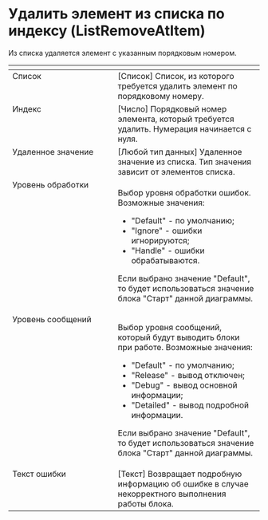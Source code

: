 # Удалить элемент из списка по индексу (ListRemoveAtItem)

Из списка удаляется элемент с указанным порядковым номером.

<table data-header-hidden><thead><tr><th width="231" valign="top"></th><th width="314" valign="top"></th></tr></thead><tbody><tr><td valign="top">Список</td><td valign="top">[Список] Список, из которого требуется удалить элемент по порядковому номеру.</td></tr><tr><td valign="top">Индекс</td><td valign="top">[Число] Порядковый номер элемента, который требуется удалить. Нумерация начинается с нуля.</td></tr><tr><td valign="top">Удаленное значение</td><td valign="top">[Любой тип данных] Удаленное значение из списка. Тип значения зависит от элементов списка.</td></tr><tr><td valign="top">Уровень обработки</td><td valign="top"><p>Выбор уровня обработки ошибок. Возможные значения: </p><ul><li>"Default" - по умолчанию; </li><li>"Ignore" - ошибки игнорируются; </li><li>"Handle" - ошибки обрабатываются. </li></ul><p>Если выбрано значение "Default", то будет использоваться значение блока "Старт" данной диаграммы.</p></td></tr><tr><td valign="top">Уровень сообщений</td><td valign="top"><p>Выбор уровня сообщений, который будут выводить блоки при работе. Возможные значения: </p><ul><li>"Default" - по умолчанию; </li><li>"Release" - вывод отключен; </li><li>"Debug" - вывод основной информации; </li><li>"Detailed" - вывод подробной информации. </li></ul><p>Если выбрано значение "Default", то будет использоваться значение блока "Старт" данной диаграммы.</p></td></tr><tr><td valign="top">Текст ошибки</td><td valign="top">[Текст] Возвращает подробную информацию об ошибке в случае некорректного выполнения работы блока.</td></tr></tbody></table>
